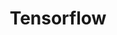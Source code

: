 ---
title: Tensorflow
layout: category
permalink: /categories/tensorflow/
taxonomy: tensorflow
entries_layout: grid
sidebar:
  nav: "ai-sidebar"
---